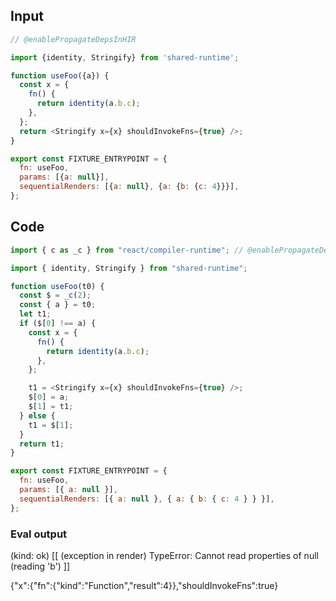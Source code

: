 
## Input

```javascript
// @enablePropagateDepsInHIR

import {identity, Stringify} from 'shared-runtime';

function useFoo({a}) {
  const x = {
    fn() {
      return identity(a.b.c);
    },
  };
  return <Stringify x={x} shouldInvokeFns={true} />;
}

export const FIXTURE_ENTRYPOINT = {
  fn: useFoo,
  params: [{a: null}],
  sequentialRenders: [{a: null}, {a: {b: {c: 4}}}],
};

```

## Code

```javascript
import { c as _c } from "react/compiler-runtime"; // @enablePropagateDepsInHIR

import { identity, Stringify } from "shared-runtime";

function useFoo(t0) {
  const $ = _c(2);
  const { a } = t0;
  let t1;
  if ($[0] !== a) {
    const x = {
      fn() {
        return identity(a.b.c);
      },
    };

    t1 = <Stringify x={x} shouldInvokeFns={true} />;
    $[0] = a;
    $[1] = t1;
  } else {
    t1 = $[1];
  }
  return t1;
}

export const FIXTURE_ENTRYPOINT = {
  fn: useFoo,
  params: [{ a: null }],
  sequentialRenders: [{ a: null }, { a: { b: { c: 4 } } }],
};

```
      
### Eval output
(kind: ok) [[ (exception in render) TypeError: Cannot read properties of null (reading 'b') ]]
<div>{"x":{"fn":{"kind":"Function","result":4}},"shouldInvokeFns":true}</div>